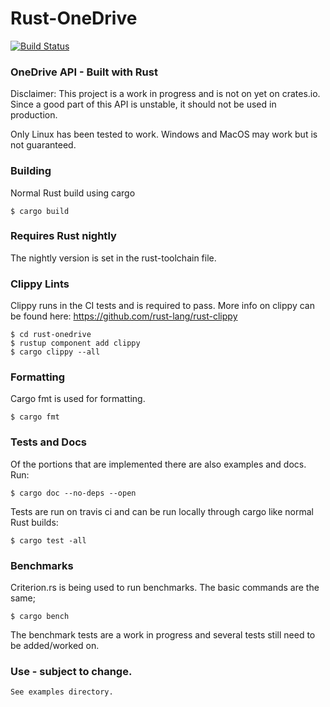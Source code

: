 # Rust-OneDrive

[![Build Status](https://travis-ci.com/sreeise/rust-onedrive.svg?branch=master)](https://travis-ci.com/sreeise/rust-onedrive)

### OneDrive API - Built with Rust

Disclaimer:
This project is a work in progress and is not on yet on crates.io. Since a good part of this API is unstable, 
it should not be used in production.
 
Only Linux has been tested to work. Windows and MacOS may work but is not guaranteed.

### Building
Normal Rust build using cargo

    $ cargo build

### Requires Rust nightly

The nightly version is set in the rust-toolchain file.

### Clippy Lints

Clippy runs in the CI tests and is required to pass. More info
on clippy can be found here: https://github.com/rust-lang/rust-clippy

    $ cd rust-onedrive
    $ rustup component add clippy
    $ cargo clippy --all

### Formatting

Cargo fmt is used for formatting. 

    $ cargo fmt

### Tests and Docs

Of the portions that are implemented there are also examples and docs. Run: 

    $ cargo doc --no-deps --open

Tests are run on travis ci and can be run locally through cargo like normal Rust builds:

    $ cargo test -all
    
### Benchmarks

Criterion.rs is being used to run benchmarks. The basic commands are the same;

    $ cargo bench
    
The benchmark tests are a work in progress and several tests still need to be
added/worked on.

### Use - subject to change.

    See examples directory.